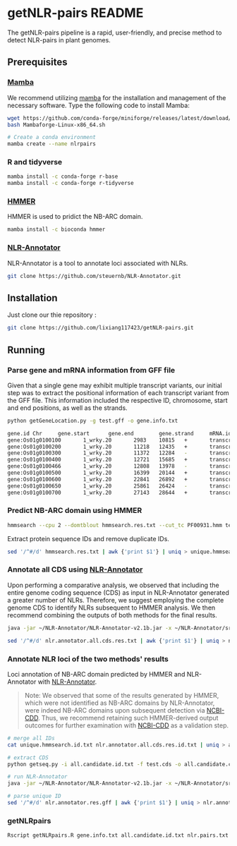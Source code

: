 # getNLR-pairs README

The getNLR-pairs pipeline is a rapid, user-friendly, and precise method to detect NLR-pairs in plant genomes.

## Prerequisites

### [Mamba](https://github.com/mamba-org/mamba)

We recommend utilizing [mamba](https://github.com/conda-forge/miniforge#mambaforge) for the installation and management of the necessary software. Type the following code to install Mamba:

````sh
wget https://github.com/conda-forge/miniforge/releases/latest/download/Mambaforge-Linux-x86_64.sh
bash Mambaforge-Linux-x86_64.sh

# Create a conda environment
mamba create --name nlrpairs
````

### R and tidyverse

````sh
mamba install -c conda-forge r-base
mamba install -c conda-forge r-tidyverse
````

### [HMMER](http://hmmer.org/)

HMMER is used to pridict the NB-ARC domain.

```sh
mamba install -c bioconda hmmer
```

### [NLR-Annotator](https://github.com/steuernb/NLR-Annotator)

NLR-Annotator is a tool to annotate loci associated with NLRs.

```sh
git clone https://github.com/steuernb/NLR-Annotator.git
```

## Installation

Just clone our thie repository :

````sh
git clone https://github.com/lixiang117423/getNLR-pairs.git
````

## Running

### Parse gene and mRNA information from GFF file

Given that a single gene may exhibit multiple transcript variants, our initial step was to extract the positional information of each transcript variant from the GFF file. This information included the respective ID, chromosome, start and end positions, as well as the strands.

````sh
python getGeneLocation.py -g test.gff -o gene.info.txt   
````

````sh
gene.id Chr     gene.start      gene.end        gene.strand     mRNA.id mRNA.start      mRNA.end
gene:Os01g0100100       1_wrky.20       2983    10815   +       transcript:Os01t0100100-01      2983    10815
gene:Os01g0100200       1_wrky.20       11218   12435   +       transcript:Os01t0100200-01      11218   12435
gene:Os01g0100300       1_wrky.20       11372   12284   -       transcript:Os01t0100300-00      11372   12284
gene:Os01g0100400       1_wrky.20       12721   15685   +       transcript:Os01t0100400-01      12721   15685
gene:Os01g0100466       1_wrky.20       12808   13978   -       transcript:Os01t0100466-00      12808   13978
gene:Os01g0100500       1_wrky.20       16399   20144   +       transcript:Os01t0100500-01      16399   20144
gene:Os01g0100600       1_wrky.20       22841   26892   +       transcript:Os01t0100600-01      22841   26892
gene:Os01g0100650       1_wrky.20       25861   26424   -       transcript:Os01t0100650-00      25861   26424
gene:Os01g0100700       1_wrky.20       27143   28644   +       transcript:Os01t0100700-01      27143   28644
````

### Predict NB-ARC domain using HMMER

```sh
hmmsearch --cpu 2 --domtblout hmmsearch.res.txt --cut_tc PF00931.hmm test.pep 
```

Extract protein sequence IDs and remove duplicate IDs.

````sh
sed '/^#/d' hmmsearch.res.txt | awk {'print $1'} | uniq > unique.hmmsearch.id.txt
````

### Annotate all CDS using [NLR-Annotator](https://github.com/steuernb/NLR-Annotator)

Upon performing a comparative analysis, we observed that including the entire genome coding sequence (CDS) as input in NLR-Annotator generated a greater number of NLRs. Therefore, we suggest employing the complete genome CDS to identify NLRs subsequent to HMMER analysis. We then recommend combining the outputs of both methods for the final results.

```sh
java -jar ~/NLR-Annotator/NLR-Annotator-v2.1b.jar -x ~/NLR-Annotator/src/mot.txt -y ~/NLR-Annotator/src/store.txt -i test.cds -g nlr.annotator.all.cds.res.txt -t 50

sed '/^#/d' nlr.annotator.all.cds.res.txt | awk {'print $1'} | uniq > nlr.annotator.all.cds.res.id.txt 
```

### Annotate NLR loci  of the two methods' results

Loci annotation of NB-ARC domain predicted by HMMER and  NLR-Annotator with [NLR-Annotator](https://github.com/steuernb/NLR-Annotator).

>Note: We observed that some of the results generated by HMMER, which were not identified as NB-ARC domains by NLR-Annotator, were indeed NB-ARC domains upon subsequent detection via [NCBI-CDD](https://www.ncbi.nlm.nih.gov/Structure/bwrpsb/bwrpsb.cgi). Thus, we recommend retaining such HMMER-derived output outcomes for further examination with [NCBI-CDD](https://www.ncbi.nlm.nih.gov/Structure/bwrpsb/bwrpsb.cgi) as a validation step.

````sh
# merge all IDs
cat unique.hmmsearch.id.txt nlr.annotator.all.cds.res.id.txt | uniq > all.candidate.id.txt

# extract CDS
python getseq.py -i all.candidate.id.txt -f test.cds -o all.candidate.cds.fa

# run NLR-Annotator
java -jar ~/NLR-Annotator/NLR-Annotator-v2.1b.jar -x ~/NLR-Annotator/src/mot.txt -y ~/NLR-Annotator/src/store.txt -i all.candidate.cds.fa -g nlr.annotator.res.gff -t 10

# parse unique ID
sed '/^#/d' nlr.annotator.res.gff | awk {'print $1'} | uniq > nlr.annotator.res.id.txt       
````

### getNLRpairs

```sh
Rscript getNLRpairs.R gene.info.txt all.candidate.id.txt nlr.pairs.txt
```














